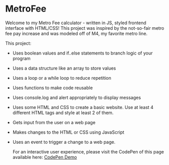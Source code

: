 # MetroFee

Welcome to my Metro Fee calculator - written in JS, styled frontend interface with HTML/CSS!
This project was inspired by the not-so-fair metro fee pay increase and was modeled off of M4, my favorite metro line.

This project:
+ Uses boolean values and if..else statements to branch logic of your program
+ Uses a data structure like an array to store values
+ Uses a loop or a while loop to reduce repetition
+ Uses functions to make code reusable
+ Uses console.log and alert appropriately to display messages
+ Uses some HTML and CSS to create a basic website. Use at least 4 different HTML tags
and style at least 2 of them. 
+ Gets input from the user on a web page
+ Makes changes to the HTML or CSS using JavaScript
+ Uses an event to trigger a change to a web page.

  For an interactive user experience, please visit the CodePen of this page available here: [CodePen Demo](https://codepen.io/Anu-Bazar-the-lessful/pen/mdoyObo)
  

